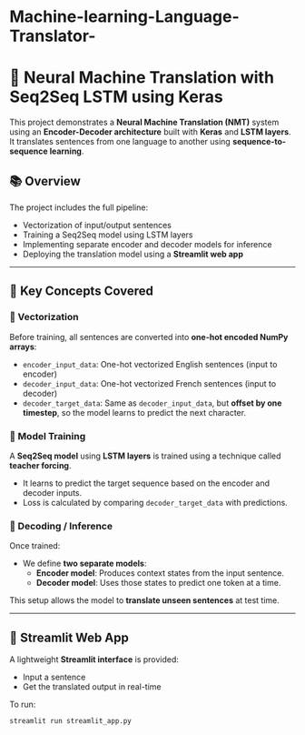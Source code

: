 # Machine-learning-Language-Translator-

# 🧠 Neural Machine Translation with Seq2Seq LSTM using Keras

This project demonstrates a **Neural Machine Translation (NMT)** system using an **Encoder-Decoder architecture** built with **Keras** and **LSTM layers**. It translates sentences from one language to another using **sequence-to-sequence learning**.

## 📚 Overview

The project includes the full pipeline:
- Vectorization of input/output sentences
- Training a Seq2Seq model using LSTM layers
- Implementing separate encoder and decoder models for inference
- Deploying the translation model using a **Streamlit web app**

---

## 🎯 Key Concepts Covered

### 🧾 Vectorization

Before training, all sentences are converted into **one-hot encoded NumPy arrays**:

- `encoder_input_data`: One-hot vectorized English sentences (input to encoder)
- `decoder_input_data`: One-hot vectorized French sentences (input to decoder)
- `decoder_target_data`: Same as `decoder_input_data`, but **offset by one timestep**, so the model learns to predict the next character.

### 🧠 Model Training

A **Seq2Seq model** using **LSTM layers** is trained using a technique called **teacher forcing**.  
- It learns to predict the target sequence based on the encoder and decoder inputs.
- Loss is calculated by comparing `decoder_target_data` with predictions.

### 🔁 Decoding / Inference

Once trained:
- We define **two separate models**:
  - **Encoder model**: Produces context states from the input sentence.
  - **Decoder model**: Uses those states to predict one token at a time.

This setup allows the model to **translate unseen sentences** at test time.

---

## 🚀 Streamlit Web App

A lightweight **Streamlit interface** is provided:
- Input a sentence
- Get the translated output in real-time

To run:

```bash
streamlit run streamlit_app.py
